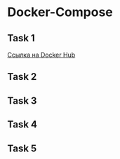 # Docker-Compose

## Task 1
[Ссылка на Docker Hub](https://hub.docker.com/repository/docker/evgeniyabal/custom-nginx/general)

## Task 2

## Task 3

## Task 4

## Task 5
